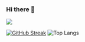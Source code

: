 ### Hi there 👋
![](https://komarev.com/ghpvc/?username=your-github-username&color=blueviolet)
<!--
**shahriararefin/shahriararefin** is a ✨ _special_ ✨ repository because its `README.md` (this file) appears on your GitHub profile.

Here are some ideas to get you started:

- 🔭 I’m currently working on ...
- 🌱 I’m currently learning ...
- 👯 I’m looking to collaborate on ...
- 🤔 I’m looking for help with ...
- 💬 Ask me about ...
- 📫 How to reach me: ...
- 😄 Pronouns: ...
- ⚡ Fun fact: ...

-->

[![GitHub Streak](https://streak-stats.demolab.com?user=shahriararefin&theme=horizon)](https://git.io/streak-stats)
![Top Langs](https://github-readme-stats.vercel.app/api/top-langs/?username=shahriararefin&layout=compact)

